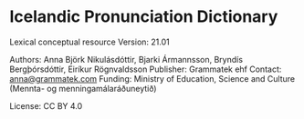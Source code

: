 # Icelandic Pronunciation Dictionary

Lexical conceptual resource
Version: 21.01

Authors: Anna Björk Nikulásdóttir, Bjarki Ármannsson, Bryndís Bergþórsdóttir, Eiríkur Rögnvaldsson
Publisher: Grammatek ehf
Contact: anna@grammatek.com
Funding: Ministry of Education, Science and Culture (Mennta- og menningamálaráðuneytið)

License: CC BY 4.0


